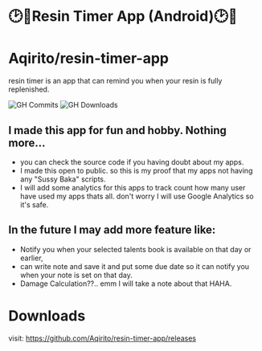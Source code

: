 ﻿# 🕑🌙Resin Timer App (Android)🕑🌙
 
# Aqirito/resin-timer-app

resin timer is an app that can remind you when your resin is fully replenished.


![GH Commits](https://img.shields.io/github/commit-activity/m/Aqirito/resin-timer-app?logo=github)
![GH Downloads](https://img.shields.io/github/downloads/Aqirito/resin-timer-app/total?logo=github)

## I made this app for fun and hobby. Nothing more...
- you can check the source code if you having doubt about my apps.
- I made this open to public. so this is my proof that my apps not having any "Sussy Baka" scripts.
- I will add some analytics for this apps to track count how many user have used my apps thats all. don't worry I will use Google Analytics so it's safe.
## In the future I may add more feature like:
- Notify you when your selected talents book is available on that day or earlier,
- can write note and save it and put some due date so it can notify you when your note is set on that day.
- Damage Calculation??.. emm I will take a note about that HAHA.

# Downloads
visit: https://github.com/Aqirito/resin-timer-app/releases
